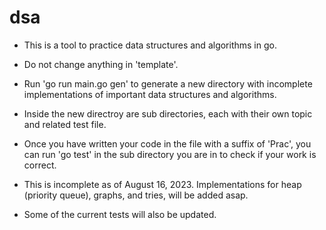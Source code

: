 # dsa
- This is a tool to practice data structures and algorithms in go.

- Do not change anything in 'template'.
- Run 'go run main.go gen' to generate a new directory with incomplete implementations of important data structures and algorithms.

- Inside the new directroy are sub directories, each with their own topic and related test file.
- Once you have written your code in the file with a suffix of 'Prac', you can run 'go test' in the sub directory you are in to check if your work is correct.

- This is incomplete as of August 16, 2023. Implementations for heap (priority queue), graphs, and tries, will be added asap.
- Some of the current tests will also be updated.
